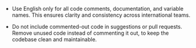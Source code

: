 - Use English only for all code comments, documentation, and variable names. This ensures clarity and consistency across international teams.

- Do not include commented-out code in suggestions or pull requests. Remove unused code instead of commenting it out, to keep the codebase clean and maintainable.